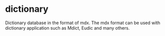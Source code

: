 # dictionary
Dictionary database in the format of mdx.
The mdx format can be used with dictionary application such as Mdict, Eudic and many others. 
